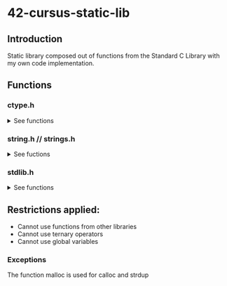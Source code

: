 # 42-cursus-static-lib

## Introduction
Static library composed out of functions from the Standard C Library with my own code implementation.

## Functions
### ctype.h
<details>
<summary>See functions</summary>

#### ft_isalnum
<details open>
<summary><strong><em>Description</em></strong></summary>
	Checks for an alphanumeric character, equivalent to (isalpha(c) || isdigit(c)).
</details>
		
#### ft_isalpha
<details open>
<summary><strong><em>Description</em></strong></summary>
        Checks  for  an  alphabetic  character, either upper or lower case
</details>

#### isdigit
<details open>
<summary><strong><em>Description</em></strong></summary>
        Checks for a digit (0 through 9).
</details>

#### ft_isascii
<details open>
<summary><strong><em>Description</em></strong></summary>
        Checks whether c is a 7-bit unsigned char value that fits into the ASCII character set.
</details>

#### ft_isprint
<details open>
<summary><strong><em>Description</em></strong></summary>
        Checks for any printable character including space.
</details>

#### ft_toupper
<details open>
<summary><strong><em>Description</em></strong></summary>
</details>

#### ft_tolower
<details open>
<summary><strong><em>Description</em></strong></summary>
</details>

</details>

### string.h // strings.h
<details>
<summary>See fuctions</summary>
	
#### ft_bzero
#### ft_memchr
#### ft_memcmp
#### ft_memcpy
#### ft_memmove
#### ft_memset
#### ft_strlcat
#### ft_strlcpy
#### ft_strlen
#### ft_strchr
#### ft_strnstr
#### ft_strncmp
#### ft_strrchr
#### ft_strup
</details>

### stdlib.h
<details>
<summary>See functions</summary>
	
#### ft_atoi
#### ft_calloc
</details>

## Restrictions applied:
- Cannot use functions from other libraries
- Cannot use ternary operators
- Cannot use global variables
### Exceptions
The function malloc is used for calloc and strdup

	
